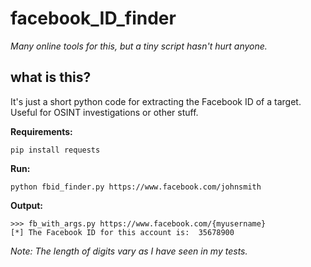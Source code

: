 # facebook_ID_finder
*Many online tools for this, but a tiny script hasn't hurt anyone.*

## what is this?

It's just a short python code for extracting the Facebook ID of a target. 
Useful for OSINT investigations or other stuff. 

**Requirements:** 

    pip install requests

**Run:** 

    python fbid_finder.py https://www.facebook.com/johnsmith
   
**Output:**

    >>> fb_with_args.py https://www.facebook.com/{myusername}                                           	
    [*] The Facebook ID for this account is:  35678900

*Note: The length of digits vary as I have seen in my tests.*
